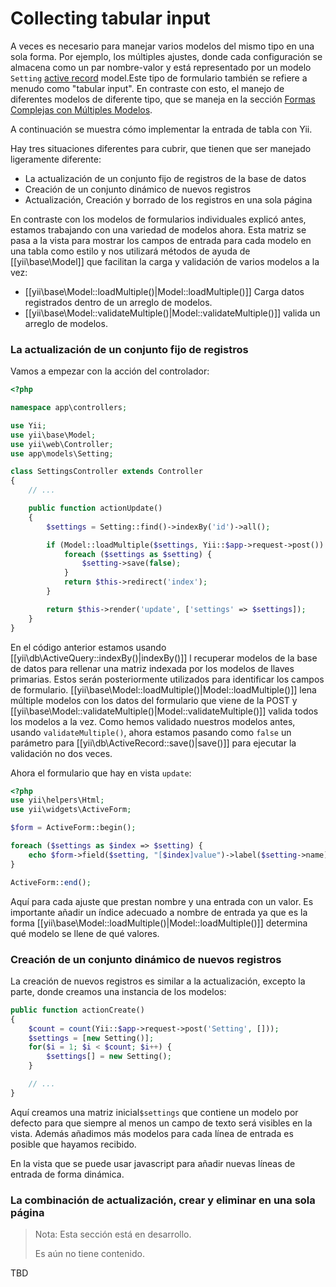 Collecting tabular input
========================

A veces es necesario para manejar varios modelos del mismo tipo en una sola forma. Por ejemplo, los múltiples ajustes, donde
cada configuración se almacena como un par nombre-valor y está representado por un modelo `Setting`
[active record](db-active-record.md) model.Este tipo de formulario también se refiere a menudo como "tabular input".
En contraste con esto, el manejo de diferentes modelos de diferente tipo, que se maneja en la sección
[Formas Complejas con Múltiples Modelos](input-multiple-models.md).

A continuación se muestra cómo implementar la entrada de tabla con Yii.

Hay tres situaciones diferentes para cubrir, que tienen que ser manejado ligeramente diferente:
- La actualización de un conjunto fijo de registros de la base de datos
- Creación de un conjunto dinámico de nuevos registros
- Actualización, Creación y borrado de los registros en una sola página

En contraste con los modelos de formularios individuales explicó antes, estamos trabajando con una variedad de modelos ahora.
Esta matriz se pasa a la vista para mostrar los campos de entrada para cada modelo en una tabla como estilo y nos
utilizará métodos de ayuda de [[yii\base\Model]] que facilitan la carga y validación de varios modelos a la vez:

- [[yii\base\Model::loadMultiple()|Model::loadMultiple()]] Carga datos registrados dentro de un arreglo de modelos.
- [[yii\base\Model::validateMultiple()|Model::validateMultiple()]] valida un arreglo de modelos.

### La actualización de un conjunto fijo de registros

Vamos a empezar con la acción del controlador:

```php
<?php

namespace app\controllers;

use Yii;
use yii\base\Model;
use yii\web\Controller;
use app\models\Setting;

class SettingsController extends Controller
{
    // ...

    public function actionUpdate()
    {
        $settings = Setting::find()->indexBy('id')->all();

        if (Model::loadMultiple($settings, Yii::$app->request->post()) && Model::validateMultiple($settings)) {
            foreach ($settings as $setting) {
                $setting->save(false);
            }
            return $this->redirect('index');
        }

        return $this->render('update', ['settings' => $settings]);
    }
}
```

En el código anterior estamos usando [[yii\db\ActiveQuery::indexBy()|indexBy()]] l recuperar modelos de la base de datos para 
rellenar una matriz indexada por los modelos de llaves primarias.
Estos serán posteriormente utilizados para identificar los campos de formulario. 
[[yii\base\Model::loadMultiple()|Model::loadMultiple()]] lena múltiple modelos con los datos del formulario que viene de la POST
y [[yii\base\Model::validateMultiple()|Model::validateMultiple()]] valida todos los modelos a la vez.
Como hemos validado nuestros modelos antes, usando `validateMultiple()`, ahora estamos pasando como `false` un parámetro para
[[yii\db\ActiveRecord::save()|save()]] para ejecutar la validación no dos veces.

Ahora el formulario que hay en vista `update`:

```php
<?php
use yii\helpers\Html;
use yii\widgets\ActiveForm;

$form = ActiveForm::begin();

foreach ($settings as $index => $setting) {
    echo $form->field($setting, "[$index]value")->label($setting->name);
}

ActiveForm::end();
```

Aquí para cada ajuste que prestan nombre y una entrada con un valor. Es importante añadir un índice adecuado
a nombre de entrada ya que es la forma [[yii\base\Model::loadMultiple()|Model::loadMultiple()]] 
determina qué modelo se llene de qué valores.

### Creación de un conjunto dinámico de nuevos registros

La creación de nuevos registros es similar a la actualización, excepto la parte, donde creamos una instancia de los modelos:

```php
public function actionCreate()
{
    $count = count(Yii::$app->request->post('Setting', []));
    $settings = [new Setting()];
    for($i = 1; $i < $count; $i++) {
        $settings[] = new Setting();
    }

    // ...
}
```

Aquí creamos una matriz inicial`$settings` que contiene un modelo por defecto para que siempre al menos un campo de texto será
visibles en la vista. Además añadimos más modelos para cada línea de entrada es posible que hayamos recibido.

En la vista que se puede usar javascript para añadir nuevas líneas de entrada de forma dinámica.

### La combinación de actualización, crear y eliminar en una sola página

> Nota: Esta sección está en desarrollo.
>
> Es aún no tiene contenido.

TBD
